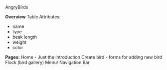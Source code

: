 AngryBirds

**Overview**
Table Attributes:
- name 
- type 
- beak length
- weight
- color

**Pages:**
Home - Just the introduction
Create bird - forms for adding new bird
Flock (bird gallery)
Menu/ Navigation Bar


